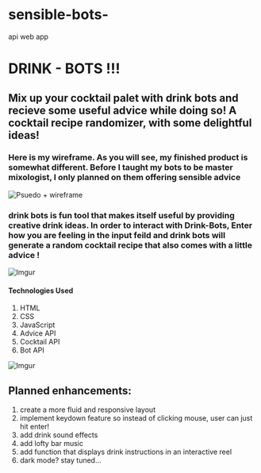 # sensible-bots-
api web app




# DRINK - BOTS !!! #
## Mix up your cocktail palet with drink bots and recieve some useful advice while doing so! A cocktail recipe randomizer, with some delightful ideas! 

### Here is my wireframe. As you will see, my finished product is somewhat different. Before I taught my bots to be master mixologist, I only planned on them offering sensible advice

![Psuedo + wireframe](https://imgur.com/PaqAafW.png)

### drink bots is fun tool that makes itself useful by providing creative drink ideas. In order to interact with Drink-Bots, Enter how you are feeling in the input feild and drink bots will generate a random cocktail recipe that also comes with a little advice ! 



![Imgur](https://imgur.com/ig1XJi0.png)










#### Technologies Used 
   1. HTML
   2. CSS
   3. JavaScript
   4. Advice API
   5. Cocktail API
   6. Bot API




![Imgur](https://imgur.com/ovF3VcE.png)

## Planned enhancements:
1. create a more fluid and responsive layout
2. implement keydown feature so instead of clicking mouse, user can just hit enter! 
3. add drink sound effects
4. add lofty bar music 
5. add function that displays drink instructions in an interactive reel 
6. dark mode? stay tuned... 













